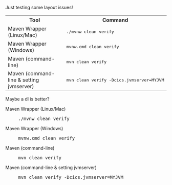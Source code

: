 Just testing some layout issues!

<table>
  <tr>
    <th>Tool</th>
    <th>Command</th>
  </tr>
  <tr>
    <td>Maven Wrapper (Linux/Mac)</td>
    <td><pre lang="shell">./mvnw clean verify</pre></td>
  </tr>
  <tr>
    <td>Maven Wrapper (Windows)</td>
    <td><pre lang="shell">mvnw.cmd clean verify</pre></td>
  </tr>
  <tr>
    <td>Maven (command-line)</td>
    <td><pre lang="shell">mvn clean verify</pre></td>
  </tr>
  <tr>
    <td>Maven (command-line & setting jvmserver)</td>
    <td><pre lang="shell">mvn clean verify -Dcics.jvmserver=MYJVM</pre></td>
  </tr>
</table>

Maybe a dl is better?

<dl>
  <dt>Maven Wrapper (Linux/Mac)</dt>
  <dd><pre lang="shell">./mvnw clean verify</pre></dd>
  <dt>Maven Wrapper (Windows)</dt>
  <dd><pre lang="shell">mvnw.cmd clean verify</pre></dd>
  <dt>Maven (command-line)</dt>
  <dd><pre lang="shell">mvn clean verify</pre></dd>
  <dt>Maven (command-line & setting jvmserver)</dt>
  <dd><pre lang="shell">mvn clean verify -Dcics.jvmserver=MYJVM</pre></dd>
</dl>

